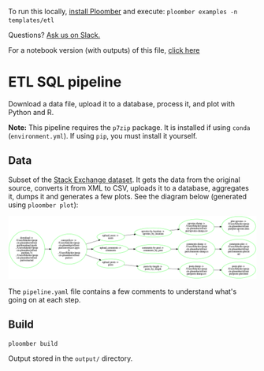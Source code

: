 <!-- start header -->
To run this locally, [install Ploomber](https://docs.ploomber.io/en/latest/get-started/quick-start.html) and execute: `ploomber examples -n templates/etl`

Questions? [Ask us on Slack.](https://ploomber.io/community/)

For a notebook version (with outputs) of this file, [click here](https://github.com/ploomber/projects/blob/master/templates/etl/README.ipynb)
<!-- end header -->




# ETL SQL pipeline

<!-- start description -->
Download a data file, upload it to a database, process it, and plot with Python and R.
<!-- end description -->

**Note:** This pipeline requires the `p7zip` package. It is installed if using `conda` (`environment.yml`). If using `pip`, you must install it yourself.

## Data

Subset of the [Stack Exchange dataset](https://archive.org/details/stackexchange).
It gets the data from the original source, converts it from XML to CSV, uploads it to a database, aggregates it, dumps it and generates a few plots. See the diagram below (generated using `ploomber plot`):

![pipeline](pipeline.png)

The ``pipeline.yaml`` file contains a few comments to understand what's going on at each step.


## Build

```sh
ploomber build
```

Output stored in the ``output/`` directory.
